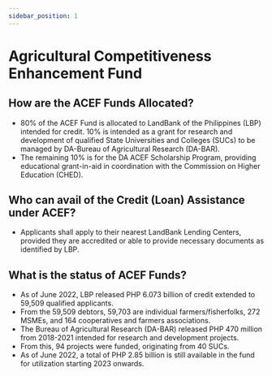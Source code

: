 ```yaml
---
sidebar_position: 1
---
```


# Agricultural Competitiveness Enhancement Fund

## How are the ACEF Funds Allocated?

- 80% of the ACEF Fund is allocated to LandBank of the Philippines (LBP) intended for credit. 10% is intended as a grant for research and development of qualified State Universities and Colleges (SUCs) to be managed by DA-Bureau of Agricultural Research (DA-BAR).
- The remaining 10% is for the DA ACEF Scholarship Program, providing educational grant-in-aid in coordination with the Commission on Higher Education (CHED).

## Who can avail of the Credit (Loan) Assistance under ACEF?

- Applicants shall apply to their nearest LandBank Lending Centers, provided they are accredited or able to provide necessary documents as identified by LBP.

## What is the status of ACEF Funds?

- As of June 2022, LBP released PHP 6.073 billion of credit extended to 59,509 qualified applicants.
- From the 59,509 debtors, 59,703 are individual farmers/fisherfolks, 272 MSMEs, and 164 cooperatives and farmers associations.
- The Bureau of Agricultural Research (DA-BAR) released PHP 470 million from 2018-2021 intended for research and development projects.
- From this, 94 projects were funded, originating from 40 SUCs.
- As of June 2022, a total of PHP 2.85 billion is still available in the fund for utilization starting 2023 onwards. 



